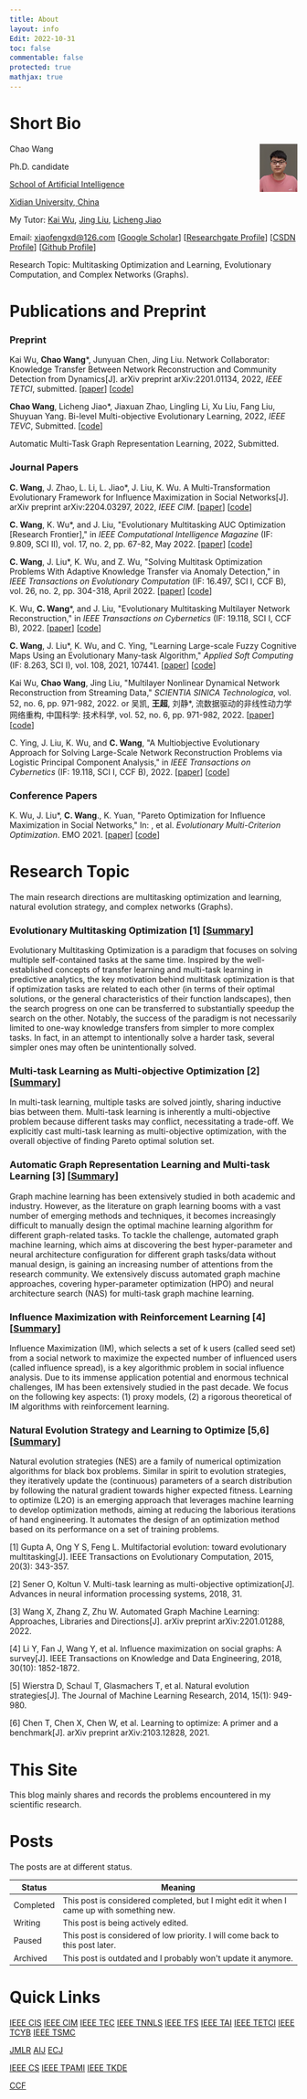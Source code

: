 ```yaml
---
title: About
layout: info
Edit: 2022-10-31
toc: false
commentable: false
protected: true
mathjax: true
---
```


# Short Bio
<img align="right" src="wangchao.png" width="13%"/>

Chao Wang

Ph.D. candidate

[School of Artificial Intelligence](https://sai.xidian.edu.cn/)

[Xidian University, China](https://www.xidian.edu.cn/)

My Tutor: [Kai Wu](https://scholar.google.com.hk/citations?user=4zGSPzsAAAAJ&hl=zh-CN), [Jing Liu](https://faculty.xidian.edu.cn/LJ22/zh_CN/index.htm), [Licheng Jiao](https://scholar.google.com/citations?user=FZbrL2YAAAAJ&hl=zh-CN)

Email: xiaofengxd@126.com [[Google Scholar](https://scholar.google.com/citations?user=Nj-aZHoAAAAJ&hl=zh-CN)] [[Researchgate Profile](https://www.researchgate.net/profile/Chao-Wang-408?ev=hdr_xprf)] [[CSDN Profile](https://blog.csdn.net/qq_40434430?type=blog)] [[Github Profile](https://github.com/xiaofangxd)]

Research Topic: Multitasking Optimization and Learning, Evolutionary Computation, and Complex Networks (Graphs).

# Publications and Preprint
### Preprint
Kai Wu, **Chao Wang***, Junyuan Chen, Jing Liu. Network Collaborator: Knowledge Transfer Between Network Reconstruction and Community Detection from Dynamics[J]. arXiv preprint arXiv:2201.01134, 2022, _IEEE TETCI_, submitted. [[paper](https://arxiv.org/abs/2201.01134)] [[code](https://github.com/xiaofangxd/EMTNRCD)]

**Chao Wang**, Licheng Jiao*, Jiaxuan Zhao, Lingling Li, Xu Liu, Fang Liu, Shuyuan Yang. Bi-level Multi-objective Evolutionary Learning, 2022, _IEEE TEVC_, Submitted. [[code](https://github.com/xiaofangxd/BLMOL)]

Automatic Multi-Task Graph Representation Learning, 2022, Submitted.

### Journal Papers
**C. Wang**, J. Zhao, L. Li, L. Jiao*, J. Liu, K. Wu. A Multi-Transformation Evolutionary Framework for Influence Maximization in Social Networks[J]. arXiv preprint arXiv:2204.03297, 2022, _IEEE CIM_. [[paper](https://arxiv.org/abs/2204.03297)] [[code](https://github.com/xiaofangxd/MTEFIM)]

**C. Wang**, K. Wu*, and J. Liu, "Evolutionary Multitasking AUC Optimization [Research Frontier]," in _IEEE Computational Intelligence Magazine_ (IF: 9.809, SCI II), vol. 17, no. 2, pp. 67-82, May 2022. [[paper](https://ieeexplore.ieee.org/abstract/document/9756594)] [[code](https://github.com/xiaofangxd/EMTAUC)]

**C. Wang**, J. Liu*, K. Wu, and Z. Wu, "Solving Multitask Optimization Problems With Adaptive Knowledge Transfer via Anomaly Detection," in _IEEE Transactions on Evolutionary Computation_ (IF: 16.497, SCI I, CCF B), vol. 26, no. 2, pp. 304-318, April 2022. [[paper](https://ieeexplore.ieee.org/abstract/document/9385398)] [[code](https://github.com/xiaofangxd/MTEA-AD)]

K. Wu, **C. Wang***, and J. Liu, "Evolutionary Multitasking Multilayer Network Reconstruction," in _IEEE Transactions on Cybernetics_ (IF: 19.118, SCI I, CCF B), 2022. [[paper](https://ieeexplore.ieee.org/abstract/document/9489377)] [[code](https://github.com/xiaofangxd/EM2MNR)]

**C. Wang**, J. Liu*, K. Wu, and C. Ying, "Learning Large-scale Fuzzy Cognitive Maps Using an Evolutionary Many-task Algorithm," _Applied Soft Computing_ (IF: 8.263, SCI I), vol. 108, 2021, 107441. [[paper](https://www.sciencedirect.com/science/article/abs/pii/S1568494621003641)] [[code](https://github.com/xiaofangxd/IBMTEA-FCM)]

Kai Wu, **Chao Wang**, Jing Liu, "Multilayer Nonlinear Dynamical Network Reconstruction from Streaming Data," _SCIENTIA SINICA Technologica_, vol. 52, no. 6, pp. 971-982, 2022. or 吴凯, **王超**, 刘静*, 流数据驱动的非线性动力学网络重构, 中国科学: 技术科学, vol. 52, no. 6, pp. 971-982, 2022. [[paper](https://www.sciengine.com/SST/doi/10.1360/SST-2020-0491)] [[code](https://github.com/SparseL/OMNR)]

C. Ying, J. Liu, K. Wu, and **C. Wang**, "A Multiobjective Evolutionary Approach for Solving Large-Scale Network Reconstruction Problems via Logistic Principal Component Analysis," in _IEEE Transactions on Cybernetics_ (IF: 19.118, SCI I, CCF B), 2022. [[paper](https://ieeexplore.ieee.org/abstract/document/9537739)] [[code](https://github.com/xiaofangxd/SLEMO-NR)]


### Conference Papers
K. Wu, J. Liu*, **C. Wang**., K. Yuan, "Pareto Optimization for Influence Maximization in Social Networks," In: , et al. _Evolutionary Multi-Criterion Optimization_. EMO 2021. [[paper](https://link.springer.com/chapter/10.1007/978-3-030-72062-9_55)] [[code](https://github.com/SparseL/POIM)]

# Research Topic
The main research directions are multitasking optimization and learning, natural evolution strategy, and complex networks (Graphs).
### Evolutionary Multitasking Optimization [1] [[Summary](https://github.com/xiaofangxd/Multitasking-Optimization)]
Evolutionary Multitasking Optimization is a paradigm that focuses on solving multiple self-contained tasks at the same time. Inspired by the well-established concepts of transfer learning and multi-task learning in predictive analytics, the key motivation behind multitask optimization is that if optimization tasks are related to each other (in terms of their optimal solutions, or the general characteristics of their function landscapes), then the search progress on one can be transferred to substantially speedup the search on the other. Notably, the success of the paradigm is not necessarily limited to one-way knowledge transfers from simpler to more complex tasks. In fact, in an attempt to intentionally solve a harder task, several simpler ones may often be unintentionally solved.

### Multi-task Learning as Multi-objective Optimization [2] [[Summary](https://github.com/xiaofangxd/Multi-objective-optimization-and-Multi-task-Learning)]
In multi-task learning, multiple tasks are solved jointly, sharing inductive bias between them. Multi-task learning is inherently a multi-objective problem because different tasks may conflict, necessitating a trade-off. We explicitly cast multi-task learning as multi-objective optimization, with the overall objective of finding Pareto optimal solution set.

### Automatic Graph Representation Learning and Multi-task Learning [3] [[Summary](https://github.com/xiaofangxd/Graph-Neural-Network-and-Multi-Task-Learning)]
Graph machine learning has been extensively studied in both academic and industry. However, as the literature on graph learning booms with a vast number of emerging methods and techniques, it becomes increasingly difficult to manually design the optimal machine learning algorithm for different graph-related tasks. To tackle the challenge, automated graph machine learning, which aims at discovering the best hyper-parameter and neural architecture configuration for different graph tasks/data without manual design, is gaining an increasing number of attentions from the research community. We extensively discuss automated graph machine approaches, covering hyper-parameter optimization (HPO) and neural architecture search (NAS) for multi-task graph machine learning.

### Influence Maximization with Reinforcement Learning [4] [[Summary](https://github.com/xiaofangxd/Influence-Maximization-Reinforcement-Learning)]
Influence Maximization (IM), which selects a set of k users (called seed set) from a social network to maximize the expected number of influenced users (called influence spread), is a key algorithmic problem in social influence analysis. Due to its immense application potential and enormous technical challenges, IM has been extensively studied in the past decade. We focus on the following key aspects: (1) proxy models, (2) a rigorous theoretical of IM algorithms with reinforcement learning.

### Natural Evolution Strategy and Learning to Optimize [5,6] [[Summary](https://github.com/xiaofangxd/Natural-Evolution-Strategy-and-Learning-to-Optimize)]
Natural evolution strategies (NES) are a family of numerical optimization algorithms for black box problems. Similar in spirit to evolution strategies, they iteratively update the (continuous) parameters of a search distribution by following the natural gradient towards higher expected fitness. Learning to optimize (L2O) is an emerging approach that leverages machine learning to develop optimization methods, aiming at reducing the laborious iterations of hand engineering. It automates the design of an optimization method based on its performance on a set of training problems.

[1] Gupta A, Ong Y S, Feng L. Multifactorial evolution: toward evolutionary multitasking[J]. IEEE Transactions on Evolutionary Computation, 2015, 20(3): 343-357.

[2] Sener O, Koltun V. Multi-task learning as multi-objective optimization[J]. Advances in neural information processing systems, 2018, 31.

[3] Wang X, Zhang Z, Zhu W. Automated Graph Machine Learning: Approaches, Libraries and Directions[J]. arXiv preprint arXiv:2201.01288, 2022.

[4] Li Y, Fan J, Wang Y, et al. Influence maximization on social graphs: A survey[J]. IEEE Transactions on Knowledge and Data Engineering, 2018, 30(10): 1852-1872.

[5] Wierstra D, Schaul T, Glasmachers T, et al. Natural evolution strategies[J]. The Journal of Machine Learning Research, 2014, 15(1): 949-980.

[6] Chen T, Chen X, Chen W, et al. Learning to optimize: A primer and a benchmark[J]. arXiv preprint arXiv:2103.12828, 2021.

# This Site
This blog mainly shares and records the problems encountered in my scientific research.

# Posts

The posts are at different status.

| Status    | Meaning                                                      |
| --------- | ------------------------------------------------------------ |
| Completed | This post is considered completed, but I might edit it when I came up with something new. |
| Writing   | This post is being actively edited.                          |
| Paused    | This post is considered of low priority. I will come back to this post later. |
| Archived  | This post is outdated and I probably won't update it anymore. |

# Quick Links
[IEEE CIS](https://cis.ieee.org/publications) [IEEE CIM](https://ieeexplore.ieee.org/xpl/RecentIssue.jsp?punumber=10207) [IEEE TEC](https://ieeexplore.ieee.org/xpl/RecentIssue.jsp?punumber=4235) [IEEE TNNLS](https://ieeexplore.ieee.org/xpl/RecentIssue.jsp?punumber=5962385) [IEEE TFS](https://ieeexplore.ieee.org/xpl/RecentIssue.jsp?punumber=91) [IEEE TAI](https://ieeexplore.ieee.org/xpl/RecentIssue.jsp?punumber=9078688) [IEEE TETCI](https://ieeexplore.ieee.org/xpl/mostRecentIssue.jsp?punumber=7433297) [IEEE TCYB](https://ieeexplore.ieee.org/xpl/RecentIssue.jsp?punumber=6221036) [IEEE TSMC](https://ieeexplore.ieee.org/xpl/RecentIssue.jsp?punumber=6221021)

[JMLR](https://www.jmlr.org/) [AIJ](https://www.journals.elsevier.com/artificial-intelligence) [ECJ](https://direct.mit.edu/evco) 

[IEEE CS](https://www.computer.org/) [IEEE TPAMI](https://ieeexplore.ieee.org/xpl/RecentIssue.jsp?punumber=34) [IEEE TKDE](https://ieeexplore.ieee.org/xpl/RecentIssue.jsp?punumber=69) 

[CCF](https://www.ccf.org.cn/Academic_Evaluation/By_category/)
